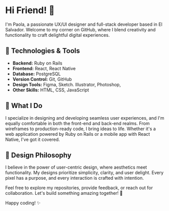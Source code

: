 # Hi Friend! 👋

I'm Paola, a passionate UX/UI designer and full-stack developer based in El Salvador. Welcome to my corner on GitHub, where I blend creativity and functionality to craft delightful digital experiences.

## 🔧 Technologies & Tools

- **Backend:** Ruby on Rails
- **Frontend:** React, React Native
- **Database:** PostgreSQL
- **Version Control:** Git, GitHub
- **Design Tools:** Figma, Sketch. Illustrator, Photoshop, 
- **Other Skills:** HTML, CSS, JavaScript

## 🚀 What I Do

I specialize in designing and developing seamless user experiences, and I'm equally comfortable in both the front-end and back-end realms. From wireframes to production-ready code, I bring ideas to life. Whether it's a web application powered by Ruby on Rails or a mobile app with React Native, I've got it covered.

## 🎨 Design Philosophy

I believe in the power of user-centric design, where aesthetics meet functionality. My designs prioritize simplicity, clarity, and user delight. Every pixel has a purpose, and every interaction is crafted with intention.

<!---## 📫 Let's Connect

- **Portfolio:** [Your Portfolio](link-to-portfolio)
- **LinkedIn:** [Your LinkedIn](link-to-linkedin)
- **Twitter:** [Your Twitter](link-to-twitter)
--->

Feel free to explore my repositories, provide feedback, or reach out for collaboration. Let's build something amazing together! 🚀

Happy coding! ✨
